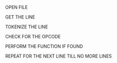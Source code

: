 OPEN FILE

GET THE LINE

TOKENIZE THE LINE

CHECK FOR THE OPCODE 

PERFORM THE FUNCTION IF FOUND

REPEAT FOR THE NEXT LINE TILL NO MORE LINES
